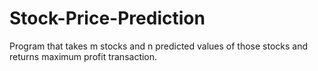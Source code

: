 # Stock-Price-Prediction
Program that takes m stocks and n predicted values of those stocks and returns maximum profit transaction.